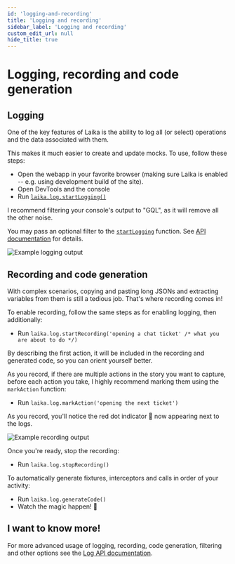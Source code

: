 ```yaml
---
id: 'logging-and-recording'
title: 'Logging and recording'
sidebar_label: 'Logging and recording'
custom_edit_url: null
hide_title: true
---
```


# Logging, recording and code generation

## Logging

One of the key features of Laika is the ability to log all (or select) operations and the data associated with them.

This makes it much easier to create and update mocks. To use, follow these steps:

- Open the webapp in your favorite browser (making sure Laika is enabled -- e.g. using development build of the site).
- Open DevTools and the console
- Run [`laika.log.startLogging()`](api/classes/Laika.LogApi.md#startlogging)

I recommend filtering your console's output to "GQL", as it will remove all the other noise.

You may pass an optional filter to the [`startLogging`](api/classes/Laika.LogApi.md#startlogging) function. See [API documentation](api/classes/Laika.LogApi.md) for details.

![Example logging output](api/media/example-logging.png)

## Recording and code generation

With complex scenarios, copying and pasting long JSONs and extracting variables from them is still a tedious job. That's where recording comes in!

To enable recording, follow the same steps as for enabling logging, then additionally:

- Run `laika.log.startRecording('opening a chat ticket' /* what you are about to do */)`

By describing the first action, it will be included in the recording and generated code,
so you can orient yourself better.

As you record, if there are multiple actions in the story you want to capture,
before each action you take, I highly recommend marking them using the `markAction` function:

- Run `laika.log.markAction('opening the next ticket')`

As you record, you'll notice the red dot indicator 🔴 now appearing next to the logs.

![Example recording output](api/media/example-recording.png)

Once you're ready, stop the recording:

- Run `laika.log.stopRecording()`

To automatically generate fixtures, interceptors and calls in order of your activity:

- Run `laika.log.generateCode()`
- Watch the magic happen! 🎩

## I want to know more!

For more advanced usage of logging, recording, code generation, filtering and other options see the [Log API documentation](api/classes/Laika.LogApi.md).
